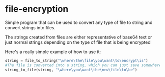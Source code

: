 # file-encryption
Simple program that can be used to convert any type of file to string and convert strings into files.

The strings created from files are either representative of base64 text or just normal strings depending on the type of file that is being encrypted

Here's a really simple example of how to use it:
```python
string = file_to_string("\where\the\file\you\want\to\encrypt\is")
#The file is converted into a string, which you can just save somewhere for later or you can convert it back into a file👇
string_to_file(string, "\where\you\want\the\new\file\to\be")
```
